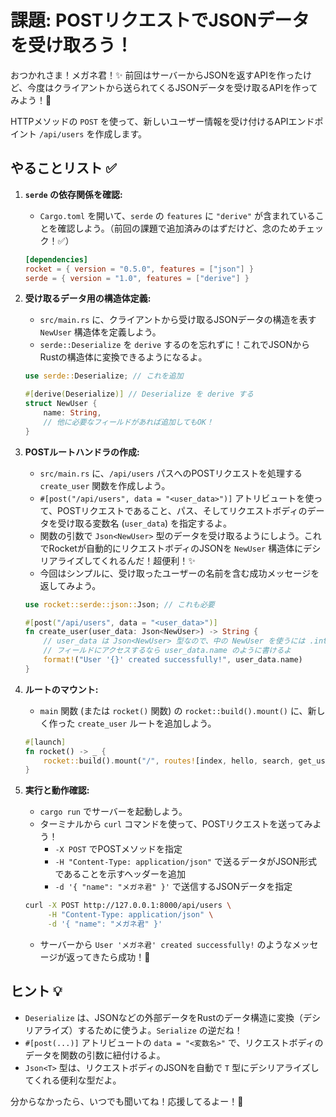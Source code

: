 # 課題: POSTリクエストでJSONデータを受け取ろう！

おつかれさま！メガネ君！✨
前回はサーバーからJSONを返すAPIを作ったけど、今度はクライアントから送られてくるJSONデータを受け取るAPIを作ってみよう！💪

HTTPメソッドの `POST` を使って、新しいユーザー情報を受け付けるAPIエンドポイント `/api/users` を作成します。

## やることリスト ✅

1.  **`serde` の依存関係を確認:**
    *   `Cargo.toml` を開いて、`serde` の `features` に `"derive"` が含まれていることを確認しよう。（前回の課題で追加済みのはずだけど、念のためチェック！✅）
    ```toml
    [dependencies]
    rocket = { version = "0.5.0", features = ["json"] }
    serde = { version = "1.0", features = ["derive"] }
    ```

2.  **受け取るデータ用の構造体定義:**
    *   `src/main.rs` に、クライアントから受け取るJSONデータの構造を表す `NewUser` 構造体を定義しよう。
    *   `serde::Deserialize` を `derive` するのを忘れずに！これでJSONからRustの構造体に変換できるようになるよ。
    ```rust
    use serde::Deserialize; // これを追加

    #[derive(Deserialize)] // Deserialize を derive する
    struct NewUser {
        name: String,
        // 他に必要なフィールドがあれば追加してもOK！
    }
    ```

3.  **POSTルートハンドラの作成:**
    *   `src/main.rs` に、`/api/users` パスへのPOSTリクエストを処理する `create_user` 関数を作成しよう。
    *   `#[post("/api/users", data = "<user_data>")]` アトリビュートを使って、POSTリクエストであること、パス、そしてリクエストボディのデータを受け取る変数名 (`user_data`) を指定するよ。
    *   関数の引数で `Json<NewUser>` 型のデータを受け取るようにしよう。これでRocketが自動的にリクエストボディのJSONを `NewUser` 構造体にデシリアライズしてくれるんだ！超便利！✨
    *   今回はシンプルに、受け取ったユーザーの名前を含む成功メッセージを返してみよう。
    ```rust
    use rocket::serde::json::Json; // これも必要

    #[post("/api/users", data = "<user_data>")]
    fn create_user(user_data: Json<NewUser>) -> String {
        // user_data は Json<NewUser> 型なので、中の NewUser を使うには .into_inner() するか、
        // フィールドにアクセスするなら user_data.name のように書けるよ
        format!("User '{}' created successfully!", user_data.name)
    }
    ```

4.  **ルートのマウント:**
    *   `main` 関数 (または `rocket()` 関数) の `rocket::build().mount()` に、新しく作った `create_user` ルートを追加しよう。
    ```rust
    #[launch]
    fn rocket() -> _ {
        rocket::build().mount("/", routes![index, hello, search, get_user, create_user]) // create_user を追加！
    }
    ```

5.  **実行と動作確認:**
    *   `cargo run` でサーバーを起動しよう。
    *   ターミナルから `curl` コマンドを使って、POSTリクエストを送ってみよう！
        *   `-X POST` でPOSTメソッドを指定
        *   `-H "Content-Type: application/json"` で送るデータがJSON形式であることを示すヘッダーを追加
        *   `-d '{ "name": "メガネ君" }'` で送信するJSONデータを指定
    ```bash
    curl -X POST http://127.0.0.1:8000/api/users \
         -H "Content-Type: application/json" \
         -d '{ "name": "メガネ君" }'
    ```
    *   サーバーから `User 'メガネ君' created successfully!` のようなメッセージが返ってきたら成功！🎉

## ヒント 💡

*   `Deserialize` は、JSONなどの外部データをRustのデータ構造に変換（デシリアライズ）するために使うよ。`Serialize` の逆だね！
*   `#[post(...)]` アトリビュートの `data = "<変数名>"` で、リクエストボディのデータを関数の引数に紐付けるよ。
*   `Json<T>` 型は、リクエストボディのJSONを自動で `T` 型にデシリアライズしてくれる便利な型だよ。

分からなかったら、いつでも聞いてね！応援してるよー！💖